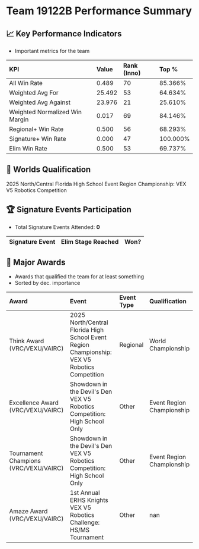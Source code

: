 # Team 19122B Performance Summary

## 📈 Key Performance Indicators
- Important metrics for the team

| KPI | Value | Rank (Inno) | Top % |
|:---|:-----|:----|:-----|
| All Win Rate | 0.489 | 70 | 85.366% |
| Weighted Avg For | 25.492 | 53 | 64.634% |
| Weighted Avg Against | 23.976 | 21 | 25.610% |
| Weighted Normalized Win Margin | 0.017 | 69 | 84.146% |
| Regional+ Win Rate | 0.500 | 56 | 68.293% |
| Signature+ Win Rate | 0.000 | 47 | 100.000% |
| Elim Win Rate | 0.500 | 53 | 69.737% |


## 🎯 Worlds Qualification
2025 North/Central Florida High School Event Region Championship: VEX V5 Robotics Competition

## 🏆 Signature Events Participation
- Total Signature Events Attended: **0**

| Signature Event | Elim Stage Reached | Won? |
|:----------------|:-------------------|:----|


## 🥇 Major Awards
- Awards that qualified the team for at least something
- Sorted by dec. importance

| Award | Event | Event Type | Qualification |
|:------|:------|:-----------|:--------------|
| Think Award (VRC/VEXU/VAIRC) | 2025 North/Central Florida High School Event Region Championship: VEX V5 Robotics Competition | Regional | World Championship |
| Excellence Award (VRC/VEXU/VAIRC) | Showdown in the Devil's Den VEX V5 Robotics Competition: High School Only | Other | Event Region Championship |
| Tournament Champions (VRC/VEXU/VAIRC) | Showdown in the Devil's Den VEX V5 Robotics Competition: High School Only | Other | Event Region Championship |
| Amaze Award (VRC/VEXU/VAIRC) | 1st Annual ERHS Knights VEX V5 Robotics Challenge: HS/MS Tournament | Other | nan |

